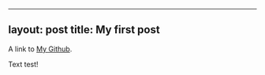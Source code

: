
---
layout: post
title: My first post
---

A link to [My Github](https://github.com/ntwieneke).


Text test!


